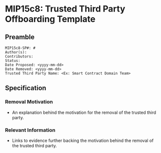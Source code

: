 # MIP15c8: Trusted Third Party Offboarding Template

## Preamble
```
MIP15c8-SP#: #
Author(s):
Contributors:
Status: 
Date Proposed: <yyyy-mm-dd>
Date Removed: <yyyy-mm-dd>
Trusted Third Party Name: <Ex: Smart Contract Domain Team> 
```
## Specification
        
### Removal Motivation
   - An explanation behind the motivation for the removal of the trusted third party. 
    
### Relevant Information
   -  Links to evidence further backing the motivation behind the removal of the trusted third party.
